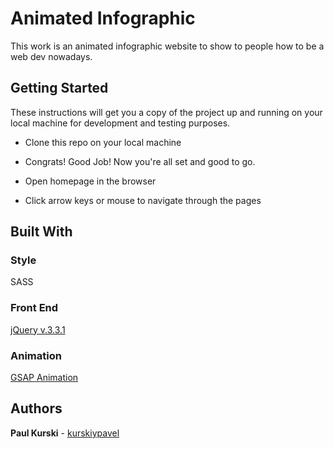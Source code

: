 # Animated Infographic

This work is an animated infographic website to show to people how to be a web dev nowadays.

## Getting Started

These instructions will get you a copy of the project up and running on your local machine for development and testing purposes.

* Clone this repo on your local machine

* Congrats! Good Job! Now you're all set and good to go.

* Open homepage in the browser

* Click arrow keys or mouse to navigate through the pages

## Built With

### Style

SASS

### Front End

[jQuery v.3.3.1](https://code.jquery.com/jquery-3.3.1.min.js)

### Animation

[GSAP Animation](https://greensock.com)

## Authors

**Paul Kurski** - [kurskiypavel](https://github.com/kurskiypavel)
